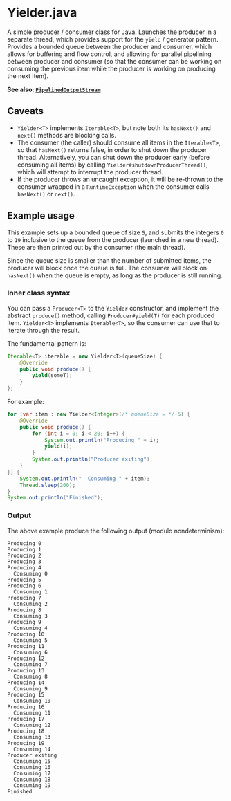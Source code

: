 # Yielder.java

A simple producer / consumer class for Java. Launches the producer in a separate thread, which provides support for the `yield` / generator pattern. Provides a bounded queue between the producer and consumer, which allows for buffering and flow control, and allowing for parallel pipelining between producer and consumer (so that the consumer can be working on consuming the previous item while the producer is working on producing the next item).

**See also: [`PipelinedOutputStream`](https://github.com/lukehutch/PipelinedOutputStream)**

## Caveats

* `Yielder<T>` implements `Iterable<T>`, but note both its `hasNext()` and `next()` methods are blocking calls.
* The consumer (the caller) should consume all items in the `Iterable<T>`, so that `hasNext()` returns false, in order to shut down the producer thread. Alternatively, you can shut down the producer early (before consuming all items) by calling `Yielder#shutdownProducerThread()`, which will attempt to interrupt the producer thread.
* If the producer throws an uncaught exception, it will be re-thrown to the consumer wrapped in a `RuntimeException` when the consumer calls `hasNext()` or `next()`.

## Example usage

This example sets up a bounded queue of size `5`, and submits the integers `0` to `19` inclusive to the queue from the producer (launched in a new thread). These are then printed out by the consumer (the main thread).

Since the queue size is smaller than the number of submitted items, the producer will block once the queue is full. The consumer will block on `hasNext()` when the queue is empty, as long as the producer is still running.

### Inner class syntax

You can pass a `Producer<T>` to the `Yielder` constructor, and implement the abstract `produce()` method, calling `Producer#yield(T)` for each produced item. `Yielder<T>` implements `Iterable<T>`, so the consumer can use that to iterate through the result.

The fundamental pattern is:

```java
Iterable<T> iterable = new Yielder<T>(queueSize) {
    @Override
    public void produce() {
        yield(someT);
    }
};
```

For example:

```java
for (var item : new Yielder<Integer>(/* queueSize = */ 5) {
    @Override
    public void produce() {
        for (int i = 0; i < 20; i++) {
            System.out.println("Producing " + i);
            yield(i);
        }
        System.out.println("Producer exiting");
    }
}) {
    System.out.println("  Consuming " + item);
    Thread.sleep(200);
}
System.out.println("Finished");
```

### Output

The above example produce the following output (modulo nondeterminism):

```
Producing 0
Producing 1
Producing 2
Producing 3
Producing 4
  Consuming 0
Producing 5
Producing 6
  Consuming 1
Producing 7
  Consuming 2
Producing 8
  Consuming 3
Producing 9
  Consuming 4
Producing 10
  Consuming 5
Producing 11
  Consuming 6
Producing 12
  Consuming 7
Producing 13
  Consuming 8
Producing 14
  Consuming 9
Producing 15
  Consuming 10
Producing 16
  Consuming 11
Producing 17
  Consuming 12
Producing 18
  Consuming 13
Producing 19
  Consuming 14
Producer exiting
  Consuming 15
  Consuming 16
  Consuming 17
  Consuming 18
  Consuming 19
Finished
```

